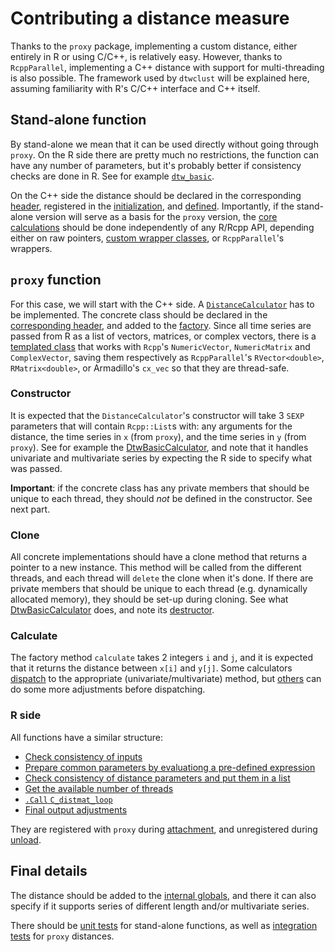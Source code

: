 # Contributing a distance measure

Thanks to the `proxy` package,
implementing a custom distance,
either entirely in R or using C/C++,
is relatively easy.
However, thanks to `RcppParallel`,
implementing a C++ distance with support for multi-threading is also possible.
The framework used by `dtwclust` will be explained here,
assuming familiarity with R's C/C++ interface and C++ itself.

## Stand-alone function

By stand-alone we mean that it can be used directly without going through `proxy`.
On the R side there are pretty much no restrictions,
the function can have any number of parameters,
but it's probably better if consistency checks are done in R.
See for example [`dtw_basic`](https://github.com/asardaes/dtwclust/blob/master/R/DISTANCES-dtw-basic.R#L49).

On the C++ side the distance should be declared in the corresponding [header](https://github.com/asardaes/dtwclust/blob/master/src/distances/distances.h#L14),
registered in the [initialization](https://github.com/asardaes/dtwclust/blob/master/src/init.cpp#L8),
and [defined](https://github.com/asardaes/dtwclust/blob/master/src/distances/dtw-basic.cpp).
Importantly, if the stand-alone version will serve as a basis for the `proxy` version,
the [core calculations](https://github.com/asardaes/dtwclust/blob/master/src/distances/dtw-basic.cpp#L100) should be done independently of any R/Rcpp API,
depending either on raw pointers,
[custom wrapper classes](https://github.com/asardaes/dtwclust/blob/master/src/utils/SurrogateMatrix.h),
or `RcppParallel`'s wrappers.

## `proxy` function

For this case, we will start with the C++ side.
A [`DistanceCalculator`](https://github.com/asardaes/dtwclust/blob/master/src/distance-calculators/distance-calculators.h) has to be implemented.
The concrete class should be declared in the [corresponding header](https://github.com/asardaes/dtwclust/blob/master/src/distance-calculators/concrete-calculators.h),
and added to the [factory](https://github.com/asardaes/dtwclust/blob/master/src/distance-calculators/DistanceCalculatorFactory.cpp).
Since all time series are passed from R as a list of vectors, matrices, or complex vectors,
there is a [templated class](https://github.com/asardaes/dtwclust/blob/master/src/utils/TSTSList.h) that works with `Rcpp`'s `NumericVector`, `NumericMatrix` and `ComplexVector`,
saving them respectively as `RcppParallel`'s `RVector<double>`, `RMatrix<double>`, or Armadillo's `cx_vec` so that they are thread-safe.

### Constructor

It is expected that the `DistanceCalculator`'s constructor will take 3 `SEXP` parameters that will contain `Rcpp::List`s with:
any arguments for the distance,
the time series in `x` (from `proxy`),
and the time series in `y` (from `proxy`).
See for example the [DtwBasicCalculator](https://github.com/asardaes/dtwclust/blob/master/src/distance-calculators/DtwBasicCalculator.cpp#L13),
and note that it handles univariate and multivariate series by expecting the R side to specify what was passed.

**Important**: if the concrete class has any private members that should be unique to each thread,
they should *not* be defined in the constructor.
See next part.

### Clone

All concrete implementations should have a clone method that returns a pointer to a new instance.
This method will be called from the different threads,
and each thread will `delete` the clone when it's done.
If there are private members that should be unique to each thread
(e.g. dynamically allocated memory),
they should be set-up during cloning.
See what [DtwBasicCalculator](https://github.com/asardaes/dtwclust/blob/master/src/distance-calculators/DtwBasicCalculator.cpp#L63) does,
and note its [destructor](https://github.com/asardaes/dtwclust/blob/master/src/distance-calculators/DtwBasicCalculator.cpp#L38).

### Calculate

The factory method `calculate` takes 2 integers `i` and `j`,
and it is expected that it returns the distance between `x[i]` and `y[j]`.
Some calculators [dispatch](https://github.com/asardaes/dtwclust/blob/master/src/distance-calculators/DtwBasicCalculator.cpp#L46) to the appropriate (univariate/multivariate) method,
but [others](https://github.com/asardaes/dtwclust/blob/master/src/distance-calculators/SbdCalculator.cpp#L37) can do some more adjustments before dispatching.

### R side

All functions have a similar structure:

- [Check consistency of inputs](https://github.com/asardaes/dtwclust/blob/master/R/DISTANCES-dtw-basic.R#L108)
- [Prepare common parameters by evaluationg a pre-defined expression](https://github.com/asardaes/dtwclust/blob/master/R/DISTANCES-dtw-basic.R#L120)
- [Check consistency of distance parameters and put them in a list](https://github.com/asardaes/dtwclust/blob/master/R/DISTANCES-dtw-basic.R#L123)
- [Get the available number of threads](https://github.com/asardaes/dtwclust/blob/master/R/DISTANCES-dtw-basic.R#L153)
- [`.Call` `C_distmat_loop`](https://github.com/asardaes/dtwclust/blob/master/R/DISTANCES-dtw-basic.R#L154)
- [Final output adjustments](https://github.com/asardaes/dtwclust/blob/master/R/DISTANCES-dtw-basic.R#L158)

They are registered with `proxy` during [attachment](https://github.com/asardaes/dtwclust/blob/master/R/pkg.R#L75),
and unregistered during [unload](https://github.com/asardaes/dtwclust/blob/master/R/pkg.R#L148).

## Final details

The distance should be added to the [internal globals](https://github.com/asardaes/dtwclust/blob/master/R/UTILS-globals-internal.R#L9),
and there it can also specify if it supports series of different length and/or multivariate series.

There should be [unit tests](https://github.com/asardaes/dtwclust/blob/master/tests/testthat/unit/distances.R) for stand-alone functions,
as well as [integration tests](https://github.com/asardaes/dtwclust/blob/master/tests/testthat/integration/proxy.R) for `proxy` distances.

